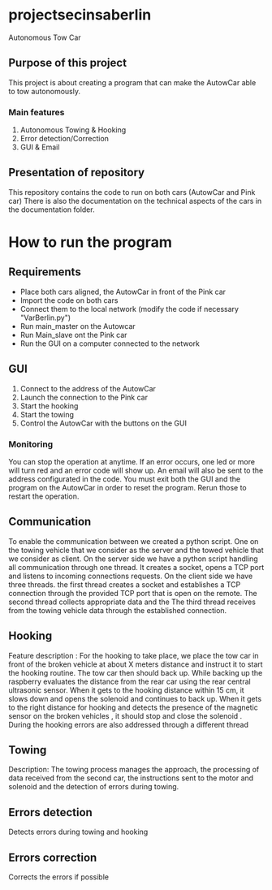 # projectsecinsaberlin
Autonomous Tow Car

## Purpose of this project
This project is about creating a program that can make the AutowCar able to tow autonomously.

### Main features
1. Autonomous Towing & Hooking
2. Error detection/Correction
3. GUI & Email

## Presentation of repository
This repository contains the code to run on both cars (AutowCar and Pink car)
There is also the documentation on the technical aspects of the cars in the documentation folder.

# How to run the program
## Requirements
- Place both cars aligned, the AutowCar in front of the Pink car
- Import the code on both cars
- Connect them to the local network (modify the code if necessary "VarBerlin.py")
- Run main_master on the Autowcar
- Run Main_slave ont the Pink car
- Run the GUI on a computer connected to the network

## GUI
1. Connect to the address of the AutowCar
2. Launch the connection to the Pink car
3. Start the hooking
4. Start the towing
5. Control the AutowCar with the buttons on the GUI

### Monitoring
You can stop the operation at anytime.
If an error occurs, one led or more will turn red and an error code will show up. An email will also be sent to the address configurated in the code.
You must exit both the GUI and the program on the AutowCar in order to reset the program. Rerun those to restart the operation.

## Communication

To enable  the communication between we created a python script. One on the towing vehicle that we consider as the server and the towed vehicle  that we consider as client. 
On the server side  we have a python script  handling all communication through one thread. It creates a socket,  opens a TCP port and listens to incoming connections requests. 
On the client side we have three threads. the first thread creates a socket and establishes a TCP connection through the provided TCP port that is open on the remote. The second thread collects appropriate data and the The third thread  receives from the towing vehicle data through the established  connection. 

## Hooking 
Feature description : For the hooking to take place, we place the tow car in front of the broken vehicle at about   X meters distance and instruct it to start the hooking routine.  The tow car then should back up. While backing up the raspberry evaluates the distance from the rear car using the rear central ultrasonic sensor.  When it gets to the hooking distance within 15 cm, it slows down and opens the solenoid and continues to back up. When it gets to the right distance for hooking and detects the presence of the magnetic sensor on the broken vehicles , it should stop and close the solenoid .  
During the hooking errors are also addressed through a different thread

## Towing
Description: The towing process manages the approach, the processing of data received from the second car, the instructions sent to the motor and solenoid and the detection of errors during towing. 

## Errors detection
Detects errors during towing and hooking

## Errors correction
Corrects the errors if possible






